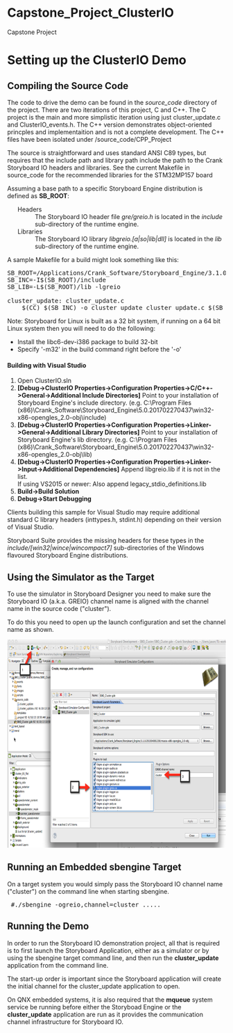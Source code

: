 # Capstone_Project_ClusterIO
Capstone Project
<html>
<H1>Setting up the ClusterIO Demo</H1>

<H2>Compiling the Source Code</H2>
The code to drive the demo can be found in the <i>source_code</i>
directory of the project. There are two iterations of this project, C and C++. The C project is the main and more simplistic iteration using just cluster_update.c and ClusterIO_events.h. The C++ version demonstrates object-oriented princples and implementaition and is not a complete development. The C++ files have been isolated under /source_code/CPP_Project<p>

The source is straightforward and uses standard ANSI C89 types,
but requires that the include path and library path include
the path to the Crank Storyboard IO headers and libraries.
See the current Makefile in source_code for the recommended libraries
for the STM32MP157 board<p>

Assuming a base path to a specific Storyboard Engine distribution is
defined as <b>SB_ROOT</b>:
<ul>
<dl>
<dt>Headers</dt>
<dd>The Storyboard IO header file <i>gre/greio.h</i> is located in
the <i>include</i> sub-directory of the runtime engine.</dd>
<dt>Libraries</dt>
<dd>The Storyboard IO library <i>libgreio.[a|so|lib|dll]</i> is located in
the <i>lib</i> sub-directory of the runtime engine.</dd>
</dl><p>
</ul>

A sample Makefile for a build might look something like this:
<pre>
SB_ROOT=/Applications/Crank_Software/Storyboard_Engine/3.1.0.201304081236/macos-x86-opengles_2.0-obj
SB_INC=-I$(SB_ROOT)/include
SB_LIB=-L$(SB_ROOT)/lib -lgreio

cluster_update: cluster_update.c
	$(CC) $(SB_INC) -o cluster_update cluster_update.c $(SB_LIB)
</pre>

Note: Storyboard for Linux is built as a 32 bit system, if running on a 64 bit Linux system then
you will need to do the following:
<ul>
	<li>Install the libc6-dev-i386 package to build 32-bit</li>
	<li>Specify '-m32' in the build command right before the '-o'</li>
</ul>

<H4>Building with Visual Studio</H4>
<ol>
	<li>Open ClusterIO.sln</li>
	<li><b>[Debug->ClusterIO Properties->Configuration Properties->C/C++->General->Additional Include Directories]</b> 
	Point to your installation of Storyboard Engine's include directory.
	(e.g. C:\Program Files (x86)\Crank_Software\Storyboard_Engine\5.0.201702270437\win32-x86-opengles_2.0-obj\include)</li>
	<li><b>[Debug->ClusterIO Properties->Configuration Properties->Linker->General->Additional Library Directories]</b> 
	Point to your installation of Storyboard Engine's lib directory.
	(e.g. C:\Program Files (x86)\Crank_Software\Storyboard_Engine\5.0.201702270437\win32-x86-opengles_2.0-obj\lib)</li>
	<li><b>[Debug->ClusterIO Properties->Configuration Properties->Linker->Input->Additional Dependencies]</b> 
	Append libgreio.lib if it is not in the list.<br>
	If using VS2015 or newer: Also append legacy_stdio_definitions.lib</li>
	<li><b>Build->Build Solution</b></li>
	<li><b>Debug->Start Debugging</b></li>
</ol>

Clients building this sample for Visual Studio may require additional standard C
library headers (inttypes.h, stdint.h) depending on their version of Visual Studio.<br>

Storyboard Suite provides the missing headers for these types in the
<i>include/[win32|wince|wincompact7]</i> sub-directories of the Windows
flavoured Storyboard Engine distributions.<p>

<H2>Using the Simulator as the Target</H2>

To use the simulator in Storyboard Designer you need to make sure the
Storyboard IO (a.k.a. GREIO) channel name is aligned with the channel
name in the source code ("cluster").<p>

To do this you need to open up the launch configuration and set the channel name as shown.<p>
<center><img height="480" width="640" src="./simulator.png"></img></center>

<H2>Running an Embedded <b>sbengine</b> Target</H2>

On a target system you would simply pass the Storyboard IO channel name ("cluster") on the
command line when starting sbengine.
<pre>
 #./sbengine -ogreio,channel=cluster .....
</pre>

<H2>Running the Demo</H2>
In order to run the Storyboard IO demonstration project, all that is required is
to first launch the Storyboard Application, either as a simulator or by using the
sbengine target command line, and then run the <b>cluster_update</b> application
from the command line.<p>

The start-up order is important since the Storyboard application will create the
initial channel for the cluster_update application to open.<p>

On QNX embedded systems, it is also required that the <b>mqueue</b> system service
be running before either the Storyboad Engine or the <b>cluster_update</b> application
are run as it provides the communication channel infrastructure for Storyboard IO.

</html>
